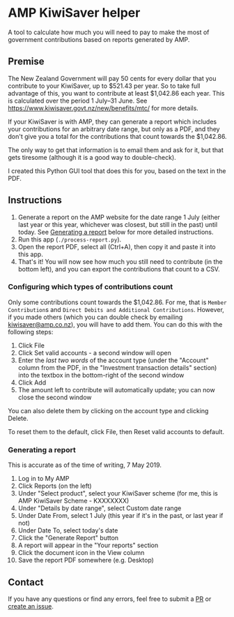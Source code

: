 # AMP KiwiSaver helper
A tool to calculate how much you will need to pay to make the most of government contributions based on reports
generated by AMP.

## Premise
The New Zealand Government will pay 50 cents for every dollar that you contribute to your KiwiSaver, up to $521.43 per
year. So to take full advantage of this, you want to contribute at least $1,042.86 each year. This is calculated over
the period 1 July–31 June.
See https://www.kiwisaver.govt.nz/new/benefits/mtc/ for more details.

If your KiwiSaver is with AMP, they can generate a report which includes your contributions for an arbitrary date range,
but only as a PDF, and they don't give you a total for the contributions that count towards the $1,042.86.

The only way to get that information is to email them and ask for it, but that gets tiresome
(although it is a good way to double-check).

I created this Python GUI tool that does this for you, based on the text in the PDF.

## Instructions

1. Generate a report on the AMP website for the date range 1 July
(either last year or this year, whichever was closest, but still in the past) until today.
See [Generating a report](#Generating-a-report) below for more detailed instructions.
2. Run this app (`./process-report.py`).
2. Open the report PDF, select all (Ctrl+A), then copy it and paste it into this app.
3. That's it! You will now see how much you still need to contribute (in the bottom left),
and you can export the contributions that count to a CSV.

### Configuring which types of contributions count

Only some contributions count towards the $1,042.86.
For me, that is `Member Contribution`s and `Direct Debits and Additional Contributions`.
However, if you made others (which you can double check by emailing [kiwisaver@amp.co.nz](mailto:kiwisaver@amp.co.nz)),
you will have to add them. You can do this with the following steps:

1. Click File
2. Click Set valid accounts - a second window will open
3. Enter the *last two words* of the account type
(under the "Account" column from the PDF, in the "Investment transaction details" section)
into the textbox in the bottom-right of the second window
4. Click Add
5. The amount left to contribute will automatically update; you can now close the second window

You can also delete them by clicking on the account type and clicking Delete.

To reset them to the default, click File, then Reset valid accounts to default.

### Generating a report
This is accurate as of the time of writing, 7 May 2019.

1. Log in to My AMP
2. Click Reports (on the left)
3. Under "Select product", select your KiwiSaver scheme (for me, this is AMP KiwiSaver Scheme - KXXXXXXX)
4. Under "Details by date range", select Custom date range
5. Under Date From, select 1 July (this year if it's in the past, or last year if not)
4. Under Date To, select today's date
5. Click the "Generate Report" button
6. A report will appear in the "Your reports" section
7. Click the document icon in the View column
8. Save the report PDF somewhere (e.g. Desktop)

## Contact

If you have any questions or find any errors, feel free to
submit a [PR](https://github.com/olliechick/amp-kiwisaver-helper/pulls) or
[create an issue](https://github.com/olliechick/amp-kiwisaver-helper/issues/new).
